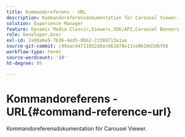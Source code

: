 ```yaml
---
title: Kommandoreferens - URL
description: Kommandoreferensdokumentation för Carousel Viewer.
solution: Experience Manager
feature: Dynamic Media Classic,Viewers,SDK/API,Carousel Banners
role: Developer,User
exl-id: 2a98a6e9-7636-4ed5-8bb2-23389713a1aa
source-git-commit: c99aac44711852d8ac661878e11ce0b19d3dbf60
workflow-type: tm+mt
source-wordcount: '18'
ht-degree: 0%

---
```


# Kommandoreferens - URL{#command-reference-url}

Kommandoreferensdokumentation för Carousel Viewer.
